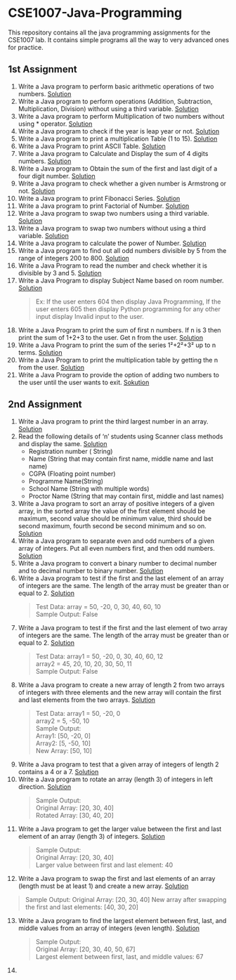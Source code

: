 # CSE1007-Java-Programming
This repository contains all the java programming assignments for the CSE1007 lab. It contains simple programs all the way to very advanced ones for practice.

## 1st Assignment
1. Write a Java program to perform basic arithmetic operations of two numbers. [Solution](https://github.com/Sanskrita2001/CSE1007-Java-Programming/blob/main/1st%20Assignment/arithmetic_operation.java)
2. Write a Java program to perform operations (Addition, Subtraction, Multiplication, Division) without using a third variable. [Solution](https://github.com/Sanskrita2001/CSE1007-Java-Programming/blob/main/1st%20Assignment/operations_without_third_variable.java)
3. Write a Java program to perform Multiplication of two numbers without using * operator. [Solution](https://github.com/Sanskrita2001/CSE1007-Java-Programming/blob/main/1st%20Assignment/multiplication.java)
4. Write a Java program to check if the year is leap year or not. [Solution](https://github.com/Sanskrita2001/CSE1007-Java-Programming/blob/main/1st%20Assignment/leap_year.java)
5. Write a Java program to print a multiplication Table (1 to 15). [Solution](https://github.com/Sanskrita2001/CSE1007-Java-Programming/blob/main/1st%20Assignment/multiplication_table.java)
6. Write a Java Program to print ASCII Table. [Solution](https://github.com/Sanskrita2001/CSE1007-Java-Programming/blob/main/1st%20Assignment/ASCII_Table.java)
7. Write a Java program to Calculate and Display the sum of 4 digits numbers. [Solution](https://github.com/Sanskrita2001/CSE1007-Java-Programming/blob/main/1st%20Assignment/sum_of_four_digits.java)
8. Write a Java program to Obtain the sum of the first and last digit of a four digit number. [Solution](https://github.com/Sanskrita2001/CSE1007-Java-Programming/blob/main/1st%20Assignment/sum_first_last.java)
9. Write a Java program to check whether a given number is Armstrong or not. [Solution](https://github.com/Sanskrita2001/CSE1007-Java-Programming/blob/main/1st%20Assignment/Armstrong.java)
10. Write a Java program to print Fibonacci Series. [Solution](https://github.com/Sanskrita2001/CSE1007-Java-Programming/blob/main/1st%20Assignment/Fibonacci_Series.java)
11. Write a Java program to print Factorial of Number. [Solution](https://github.com/Sanskrita2001/CSE1007-Java-Programming/blob/main/1st%20Assignment/Factorial.java)
12. Write a Java program to swap two numbers using a third variable. [Solution](https://github.com/Sanskrita2001/CSE1007-Java-Programming/blob/main/1st%20Assignment/Swap_two_numbers.java)
13. Write a Java program to swap two numbers without using a third variable. [Solution](https://github.com/Sanskrita2001/CSE1007-Java-Programming/blob/main/1st%20Assignment/Swap_withoud_third_variable.java)
14. Write a Java program to calculate the power of Number. [Solution](https://github.com/Sanskrita2001/CSE1007-Java-Programming/blob/main/1st%20Assignment/Power.java)
15. Write a Java program to find out all odd numbers divisible by 5 from the range of integers 200 to 800. [Solution](https://github.com/Sanskrita2001/CSE1007-Java-Programming/blob/main/1st%20Assignment/Odd_numbers.java)
16. Write a Java Program to read the number and check whether it is divisible by 3 and 5. [Solution](https://github.com/Sanskrita2001/CSE1007-Java-Programming/blob/main/1st%20Assignment/Divisible_by_3_and_5.java)
17. Write a Java Program to display Subject Name based on room number. [Solution](https://github.com/Sanskrita2001/CSE1007-Java-Programming/blob/main/1st%20Assignment/Subject_based_room.java)
    >Ex: If the user enters 604 then display Java Programming, If the user enters 605 then display Python programming for any other input display Invalid input to the user.
18. Write a Java Program to print the sum of first n numbers. If n is 3 then print the sum of 1+2+3 to the user. Get n from the user. [Solution](https://github.com/Sanskrita2001/CSE1007-Java-Programming/blob/main/1st%20Assignment/Sum_of_first_n_numbers.java)
19. Write a Java Program to print the sum of the series 1²+2²+3² up to n terms. [Solution](https://github.com/Sanskrita2001/CSE1007-Java-Programming/blob/main/1st%20Assignment/Sum_of_series.java)
20. Write a Java Program to print the multiplication table by getting the n from the user. [Solution](https://github.com/Sanskrita2001/CSE1007-Java-Programming/blob/main/1st%20Assignment/Multiplication_table_user.java)
21. Write a Java Program to provide the option of adding two numbers to the user until the user wants to exit. [Sokution](https://github.com/Sanskrita2001/CSE1007-Java-Programming/blob/main/1st%20Assignment/Add_until_user_exists.java)

## 2nd Assignment
1. Write a Java program to print the third largest number in an array. [Solution](https://github.com/Sanskrita2001/CSE1007-Java-Programming/blob/main/2nd%20Assignment/qn1.java)
2. Read the following details of ‘n’ students using Scanner class methods and display the same. [Solution](https://github.com/Sanskrita2001/CSE1007-Java-Programming/blob/main/2nd%20Assignment/qn2.java)
    - Registration number ( String)
    - Name (String that may contain first name, middle name and last name)
    - CGPA (Floating point number)
    - Programme Name(String)
    - School Name (String with multiple words)
    - Proctor Name (String that may contain first, middle and last names)
3.  Write a Java program to sort an array of positive integers of a given array, in the sorted array the value of the first element should be maximum, second value should be
minimum value, third should be second maximum, fourth second be second minimum and so on. [Solution](https://github.com/Sanskrita2001/CSE1007-Java-Programming/blob/main/2nd%20Assignment/qn3.java)
4. Write a Java program to separate even and odd numbers of a given array of integers. Put all even numbers first, and then odd numbers. [Solution](https://github.com/Sanskrita2001/CSE1007-Java-Programming/blob/main/2nd%20Assignment/qn4.java)
5. Write a Java program to convert a binary number to decimal number and to decimal number to binary number. [Solution](https://github.com/Sanskrita2001/CSE1007-Java-Programming/blob/main/2nd%20Assignment/qn5.java)
6. Write a Java program to test if the first and the last element of an array of integers are the same. The length of the array must be greater than or equal to 2. [Solution](https://github.com/Sanskrita2001/CSE1007-Java-Programming/blob/main/2nd%20Assignment/qn6.java)
    > Test Data: array = 50, -20, 0, 30, 40, 60, 10 \
    > Sample Output: False
7. Write a Java program to test if the first and the last element of two array of integers are the same. The length of the array must be greater than or equal to 2. [Solution](https://github.com/Sanskrita2001/CSE1007-Java-Programming/blob/main/2nd%20Assignment/qn7.java)
    > Test Data: array1 = 50, -20, 0, 30, 40, 60, 12 \
    > array2 = 45, 20, 10, 20, 30, 50, 11 \
    > Sample Output: False
8. Write a Java program to create a new array of length 2 from two arrays of integers with three elements and the new array will contain the first and last elements from the two arrays. [Solution](https://github.com/Sanskrita2001/CSE1007-Java-Programming/blob/main/2nd%20Assignment/qn8.java)
    > Test Data: array1 = 50, -20, 0 \
    > array2 = 5, -50, 10 \
    > Sample Output: \
    > Array1: [50, -20, 0] \
    > Array2: [5, -50, 10] \
    > New Array: [50, 10] 
9.  Write a Java program to test that a given array of integers of length 2 contains a 4 or a 7. [Solution](https://github.com/Sanskrita2001/CSE1007-Java-Programming/blob/main/2nd%20Assignment/qn9.java)
10. Write a Java program to rotate an array (length 3) of integers in left direction. [Solution](https://github.com/Sanskrita2001/CSE1007-Java-Programming/blob/main/2nd%20Assignment/qn10.java) 
    > Sample Output: \
    > Original Array: [20, 30, 40] \
    > Rotated Array: [30, 40, 20]
11. Write a Java program to get the larger value between the first and last element of an array (length 3) of integers. [Solution](https://github.com/Sanskrita2001/CSE1007-Java-Programming/blob/main/2nd%20Assignment/qn11.java)
    > Sample Output: \
    > Original Array: [20, 30, 40] \
    > Larger value between first and last element: 40
 12. Write a Java program to swap the first and last elements of an array (length must be at least 1) and create a new array. [Solution](https://github.com/Sanskrita2001/CSE1007-Java-Programming/blob/main/2nd%20Assignment/qn12.java)
 > Sample Output:
Original Array: [20, 30, 40]
New array after swapping the first and last elements: [40, 30, 20]
13. Write a Java program to find the largest element between first, last, and middle values from an array of integers (even length). [Solution](https://github.com/Sanskrita2001/CSE1007-Java-Programming/blob/main/2nd%20Assignment/qn13.java)
    > Sample Output: \
    > Original Array: [20, 30, 40, 50, 67] <br/> 
    > Largest element between first, last, and middle values: 67 
14.  
